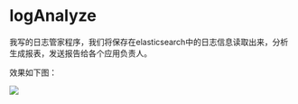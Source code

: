 # logAnalyze

我写的日志管家程序，我们将保存在elasticsearch中的日志信息读取出来，分析生成报表，发送报告给各个应用负责人。

效果如下图：

![](http://renhua91.github.io/images/email.png)
